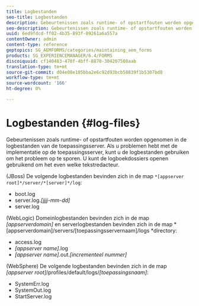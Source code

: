 ```yaml
---
title: Logbestanden
seo-title: Logbestanden
description: Gebeurtenissen zoals runtime- of opstartfouten worden opgenomen in de logbestanden van de toepassingsserver, die kunnen worden geopend met een teksteditor.
seo-description: Gebeurtenissen zoals runtime- of opstartfouten worden opgenomen in de logbestanden van de toepassingsserver, die kunnen worden geopend met een teksteditor.
uuid: 6ed9fdcd-ff02-4b35-893f-09261a6a557a
contentOwner: admin
content-type: reference
geptopics: SG_AEMFORMS/categories/maintaining_aem_forms
products: SG_EXPERIENCEMANAGER/6.4/FORMS
discoiquuid: cf140483-470f-4bff-8870-304207508aab
translation-type: tm+mt
source-git-commit: d04e08e105bba2e6c92d93bcb58839f1b5307bd8
workflow-type: tm+mt
source-wordcount: '166'
ht-degree: 0%

---
```



# Logbestanden {#log-files}

Gebeurtenissen zoals runtime- of opstartfouten worden opgenomen in de logbestanden van de toepassingsserver. Als u problemen hebt met de implementatie op de toepassingsserver, kunt u de logbestanden gebruiken om het probleem op te sporen. U kunt de logboekdossiers openen gebruikend om het even welke tekstredacteur.

(JBoss) De volgende logbestanden bevinden zich in de map `*[appserver root]*/server/*[server]*/log`:

* boot.log
* server.log.*[jjjj-mm-dd]*
* server.log

(WebLogic) Domeinlogbestanden bevinden zich in de map *[appserverdomain]* en serverlogbestanden bevinden zich in de map *[appserverdomain]/servers/[toepassingsservernaam]/logs *directory:

* access.log
* *[appserver name]*.log
* *[appserver name]*.out.*[incrementeel nummer]*

(WebSphere) De volgende logbestanden bevinden zich in de map *[appserver root]*/profiles/default/logs/*[toepassingsnaam]*:

* SystemErr.log
* SystemOut.log
* StartServer.log

